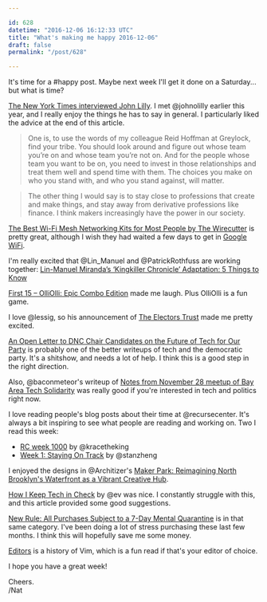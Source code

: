 ```yaml
---

id: 628
datetime: "2016-12-06 16:12:33 UTC"
title: "What's making me happy 2016-12-06"
draft: false
permalink: "/post/628"

---
```


It's time for a #happy post. Maybe next week I'll get it done on a Saturday... but what is time?

[The New York Times interviewed John Lilly](http://www.nytimes.com/2016/11/23/business/john-lilly-simplify-your-message-and-repeat-often.html). I met @johnolilly earlier this year, and I really enjoy the things he has to say in general. I particularly liked the advice at the end of this article.

 > One is, to use the words of my colleague Reid Hoffman at Greylock, find your tribe. You should look around and figure out whose team you’re on and whose team you’re not on. And for the people whose team you want to be on, you need to invest in those relationships and treat them well and spend time with them. The choices you make on who you stand with, and who you stand against, will matter.

 > The other thing I would say is to stay close to professions that create and make things, and stay away from derivative professions like finance. I think makers increasingly have the power in our society.

[The Best Wi-Fi Mesh Networking Kits for Most People by The Wirecutter](http://thewirecutter.com/reviews/best-wi-fi-mesh-networking-kits/) is pretty great, although I wish they had waited a few days to get in [Google WiFi](http://www.theverge.com/2016/12/6/13843536/google-wifi-review-mesh-router-system-vs-eero).

I'm really excited that @Lin_Manuel and @PatrickRothfuss are working together: [Lin-Manuel Miranda’s ‘Kingkiller Chronicle’ Adaptation: 5 Things to Know](http://www.thewrap.com/lin-manuel-mirandas-kingkiller-chronicle-adaptation-5-things-know/)

[First 15 – OlliOlli: Epic Combo Edition](https://www.penny-arcade.com/patv/episode/olliolli-epic-combo-edition) made me laugh. Plus OlliOlli is a fun game.

I love @lessig, so his announcement of [The Electors Trust](https://medium.com/@lessig/the-electors-trust-7af58d87c2bd) made me pretty excited. 

[An Open Letter to DNC Chair Candidates on the Future of Tech for Our Party](https://medium.com/@joshhendler/an-open-letter-to-dnc-chair-candidates-on-the-future-of-tech-for-our-party-1afd14f77402) is probably one of the better writeups of tech and the democratic party. It's a shitshow, and needs a lot of help. I think this is a good step in the right direction.

Also, @baconmeteor's writeup of [Notes from November 28 meetup of Bay Area Tech Solidarity](https://sfbay.techsolidarity.org/2016/11/28/meeting_notes.htm) was really good if you're interested in tech and politics right now.

I love reading people's blog posts about their time at @recursecenter. It's always a bit inspiring to see what people are reading and working on. Two I read this week:

 - [RC week 1000](http://kracekumar.com/post/153759852775/rc-week-1000) by @kracetheking
 - [Week 1: Staying On Track](https://blog.stanzheng.com/recurse/week-1/) by @stanzheng

I enjoyed the designs in @Architizer's [Maker Park: Reimagining North Brooklyn's Waterfront as a Vibrant Creative Hub](http://architizer.com/blog/maker-park/).


[How I Keep Tech in Check](https://journal.thriveglobal.com/ev-williams-how-i-keep-tech-in-check-f7964e63c02d#.pyrspkpj9) by @ev was nice. I constantly struggle with this, and this article provided some good suggestions.

[New Rule: All Purchases Subject to a 7-Day Mental Quarantine](http://nyti.ms/29tYSml) is in that same category. I've been doing a lot of stress purchasing these last few months. I think this will hopefully save me some money.

[Editors](http://web.mit.edu/kolya/misc/txt/editors) is a history of Vim, which is a fun read if that's your editor of choice.

I hope you have a great week!

Cheers.  
/Nat



